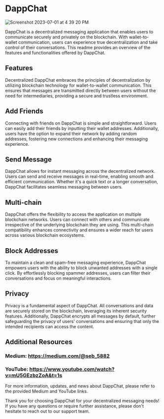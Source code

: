 # DappChat

![Screenshot 2023-07-01 at 4 39 20 PM](https://github.com/DevgenX/dappchat/assets/107775878/a257c129-6f24-4467-a208-eac92d8b534c)


DappChat is a decentralized messaging application that enables users to communicate securely and privately on the blockchain. With wallet-to-wallet communication, users can experience true decentralization and take control of their conversations. This readme provides an overview of the features and functionalities offered by DappChat.

## Features
Decentralized
DappChat embraces the principles of decentralization by utilizing blockchain technology for wallet-to-wallet communication. This ensures that messages are transmitted directly between users without the need for intermediaries, providing a secure and trustless environment.

## Add Friends
Connecting with friends on DappChat is simple and straightforward. Users can easily add their friends by inputting their wallet addresses. Additionally, users have the option to expand their network by adding random addresses, fostering new connections and enhancing their messaging experience.

## Send Message
DappChat allows for instant messaging across the decentralized network. Users can send and receive messages in real-time, enabling smooth and efficient communication. Whether it's a quick text or a longer conversation, DappChat facilitates seamless messaging between users.

## Multi-chain
DappChat offers the flexibility to access the application on multiple blockchain networks. Users can connect with others and communicate irrespective of the underlying blockchain they are using. This multi-chain compatibility enhances connectivity and ensures a wider reach for users across various blockchain ecosystems.

## Block Addresses
To maintain a clean and spam-free messaging experience, DappChat empowers users with the ability to block unwanted addresses with a single click. By effortlessly blocking spammer addresses, users can filter their conversations and focus on meaningful interactions.

## Privacy
Privacy is a fundamental aspect of DappChat. All conversations and data are securely stored on the blockchain, leveraging its inherent security features. Additionally, DappChat encrypts all messages by default, further safeguarding the privacy of users' conversations and ensuring that only the intended recipients can access the content.

## Additional Resources
### Medium: https://medium.com/@seb_5882
### YouTube: https://www.youtube.com/watch?v=mU5GEzbzZoA&t=1s
For more information, updates, and news about DappChat, please refer to the provided Medium and YouTube links.

Thank you for choosing DappChat for your decentralized messaging needs! If you have any questions or require further assistance, please don't hesitate to reach out to our support team.
